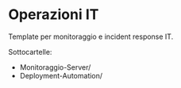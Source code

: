 # Operazioni IT

Template per monitoraggio e incident response IT.

Sottocartelle:
- Monitoraggio-Server/
- Deployment-Automation/
